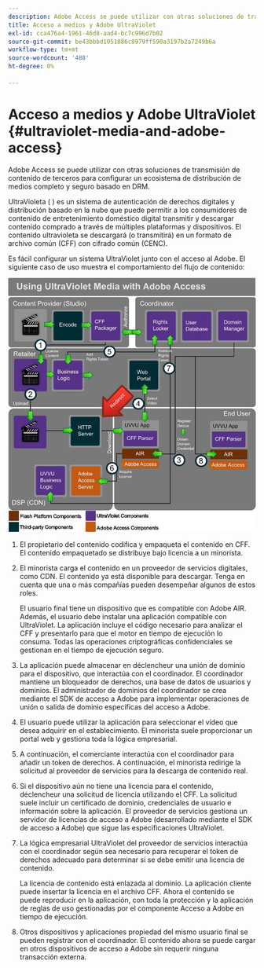 ```yaml
---
description: Adobe Access se puede utilizar con otras soluciones de transmisión de contenido de terceros para configurar un ecosistema de distribución de medios completo y seguro basado en DRM.
title: Acceso a medios y Adobe UltraViolet
exl-id: cca476a4-1961-46d8-aad4-bc7c996d7b02
source-git-commit: be43bbbd1051886c8979ff590a3197b2a7249b6a
workflow-type: tm+mt
source-wordcount: '488'
ht-degree: 0%

---
```


# Acceso a medios y Adobe UltraViolet {#ultraviolet-media-and-adobe-access}

Adobe Access se puede utilizar con otras soluciones de transmisión de contenido de terceros para configurar un ecosistema de distribución de medios completo y seguro basado en DRM.

UltraVioleta ( [](https://www.uvvu.com/)) es un sistema de autenticación de derechos digitales y distribución basado en la nube que puede permitir a los consumidores de contenido de entretenimiento doméstico digital transmitir y descargar contenido comprado a través de múltiples plataformas y dispositivos. El contenido ultravioleta se descargará (o transmitirá) en un formato de archivo común (CFF) con cifrado común (CENC).

Es fácil configurar un sistema UltraViolet junto con el acceso al Adobe. El siguiente caso de uso muestra el comportamiento del flujo de contenido:

<!--<a id="fig_cxy_dc2_44"></a>-->

![](assets/AdobeUV_web.png)

1. El propietario del contenido codifica y empaqueta el contenido en CFF. El contenido empaquetado se distribuye bajo licencia a un minorista.
1. El minorista carga el contenido en un proveedor de servicios digitales, como CDN. El contenido ya está disponible para descargar. Tenga en cuenta que una o más compañías pueden desempeñar algunos de estos roles.

   El usuario final tiene un dispositivo que es compatible con Adobe AIR. Además, el usuario debe instalar una aplicación compatible con UltraViolet. La aplicación incluye el código necesario para analizar el CFF y presentarlo para que el motor en tiempo de ejecución lo consuma. Todas las operaciones criptográficas confidenciales se gestionan en el tiempo de ejecución seguro.
1. La aplicación puede almacenar en déclencheur una unión de dominio para el dispositivo, que interactúa con el coordinador. El coordinador mantiene un bloqueador de derechos, una base de datos de usuarios y dominios. El administrador de dominios del coordinador se crea mediante el SDK de acceso a Adobe para implementar operaciones de unión o salida de dominio específicas del acceso a Adobe.
1. El usuario puede utilizar la aplicación para seleccionar el vídeo que desea adquirir en el establecimiento. El minorista suele proporcionar un portal web y gestiona toda la lógica empresarial.
1. A continuación, el comerciante interactúa con el coordinador para añadir un token de derechos. A continuación, el minorista redirige la solicitud al proveedor de servicios para la descarga de contenido real.
1. Si el dispositivo aún no tiene una licencia para el contenido, déclencheur una solicitud de licencia utilizando el CFF. La solicitud suele incluir un certificado de dominio, credenciales de usuario e información sobre la aplicación. El proveedor de servicios gestiona un servidor de licencias de acceso a Adobe (desarrollado mediante el SDK de acceso a Adobe) que sigue las especificaciones UltraViolet.
1. La lógica empresarial UltraViolet del proveedor de servicios interactúa con el coordinador según sea necesario para recuperar el token de derechos adecuado para determinar si se debe emitir una licencia de contenido.

   La licencia de contenido está enlazada al dominio. La aplicación cliente puede insertar la licencia en el archivo CFF. Ahora el contenido se puede reproducir en la aplicación, con toda la protección y la aplicación de reglas de uso gestionadas por el componente Acceso a Adobe en tiempo de ejecución.
1. Otros dispositivos y aplicaciones propiedad del mismo usuario final se pueden registrar con el coordinador. El contenido ahora se puede cargar en otros dispositivos de acceso a Adobe sin requerir ninguna transacción externa.
